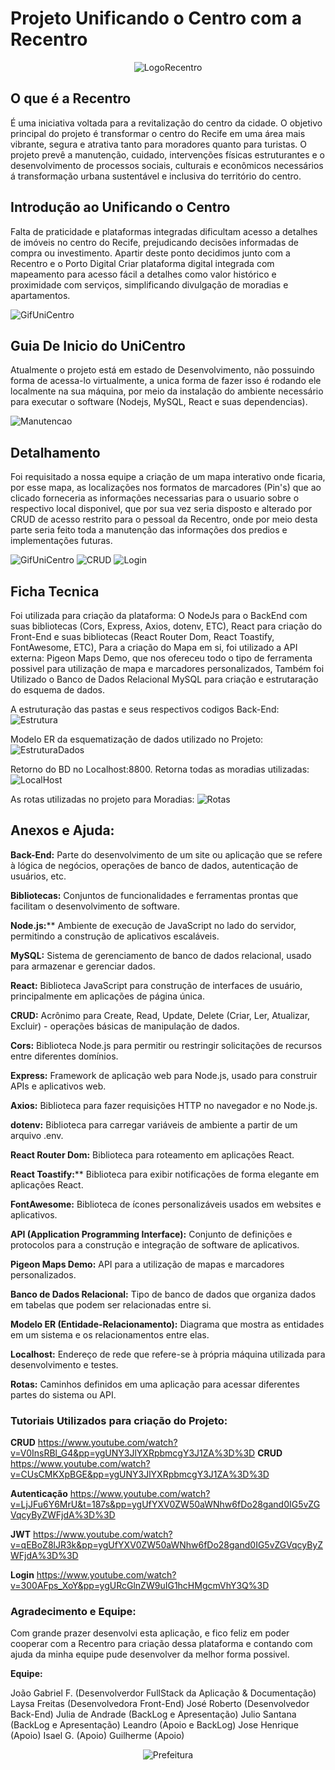 # Projeto Unificando o Centro com a Recentro


<div align="center">
  
![LogoRecentro](/ProjetoCompartilhado/FrontMapa/src/page/imgs/IMGGITHUBRECENTRO.jpg)
  
</div>

## O que é a Recentro

É uma iniciativa voltada para a revitalização do centro da cidade. O objetivo principal do projeto é transformar o centro do Recife em uma área mais vibrante, segura e atrativa tanto para moradores quanto para turistas. O projeto prevê a manutenção, cuidado, intervenções físicas  estruturantes e o desenvolvimento de processos sociais, culturais e econômicos necessários á transformação urbana sustentável e inclusiva do território do centro.


## Introdução ao Unificando o Centro

Falta de praticidade e plataformas integradas dificultam acesso a detalhes de imóveis no centro do Recife, prejudicando decisões informadas de compra ou investimento. Apartir deste ponto decidimos junto com a Recentro e o Porto Digital Criar plataforma digital integrada com mapeamento para acesso fácil a detalhes como valor histórico e proximidade com serviços, simplificando divulgação de moradias e apartamentos.

![GifUniCentro](/ProjetoCompartilhado/FrontMapa/src/page/imgs/GifMapaUniCentro.gif)


## Guia De Inicio do UniCentro

Atualmente o projeto está em estado de Desenvolvimento, não possuindo forma de acessa-lo virtualmente, a unica forma de fazer isso é rodando ele localmente na sua máquina, por meio da instalação do ambiente necessário para executar o software (Nodejs, MySQL, React e suas dependencias).

![Manutencao](/ProjetoCompartilhado/FrontMapa/src/page/imgs/Manutenção.jpg)


## Detalhamento 


Foi requisitado a nossa equipe a criação de um mapa interativo onde ficaria, por esse mapa, as localizações nos formatos de marcadores (Pin's) que ao clicado forneceria as informações necessarias para o usuario sobre o respectivo local disponivel, que por sua vez seria disposto e alterado por CRUD de acesso restrito para o pessoal da Recentro, onde por meio desta parte seria feito toda a manutenção das informações dos predios e implementações futuras. 


![GifUniCentro](/ProjetoCompartilhado/FrontMapa/src/page/imgs/GifMapaUniCentro.gif)
![CRUD](/ProjetoCompartilhado/FrontMapa/src/page/imgs/CRUDDocumentacao.png)
![Login](/ProjetoCompartilhado/FrontMapa/src/page/imgs/LoginDocumentacao.png)



## Ficha Tecnica


Foi utilizada para criação da plataforma: O NodeJs para o BackEnd com suas bibliotecas (Cors, Express, Axios, dotenv, ETC), React para criação do Front-End e suas bibliotecas (React Router Dom, React Toastify, FontAwesome, ETC), Para a criação do Mapa em si, foi utilizado a API externa: Pigeon Maps Demo, que nos ofereceu todo o tipo de ferramenta possivel para utilização de mapa e marcadores personalizados, Também foi Utilizado o Banco de Dados Relacional MySQL para criação e estrutaração do esquema de dados.


A estruturação das pastas e seus respectivos codigos Back-End:
![Estrutura](/ProjetoCompartilhado/FrontMapa/src/page/imgs/EstruturaPasta.png)


Modelo ER da esquematização de dados utilizado no Projeto:
![EstruturaDados](/ProjetoCompartilhado/FrontMapa/src/page/imgs/ERUniCentro.png)

Retorno do BD no Localhost:8800. Retorna todas as moradias utilizadas:
![LocalHost](/ProjetoCompartilhado/FrontMapa/src/page/imgs/LocalHost8800.png)

As rotas utilizadas no projeto para Moradias:
![Rotas](/ProjetoCompartilhado/FrontMapa/src/page/imgs/RotasMoradias.png)


## Anexos e Ajuda:

**Back-End:** Parte do desenvolvimento de um site ou aplicação que se refere à lógica de negócios, operações de banco de dados, autenticação de usuários, etc.

**Bibliotecas:** Conjuntos de funcionalidades e ferramentas prontas que facilitam o desenvolvimento de software.

**Node.js:**** Ambiente de execução de JavaScript no lado do servidor, permitindo a construção de aplicativos escaláveis.

**MySQL:** Sistema de gerenciamento de banco de dados relacional, usado para armazenar e gerenciar dados.

**React:** Biblioteca JavaScript para construção de interfaces de usuário, principalmente em aplicações de página única.

**CRUD:** Acrônimo para Create, Read, Update, Delete (Criar, Ler, Atualizar, Excluir) - operações básicas de manipulação de dados.

**Cors:** Biblioteca Node.js para permitir ou restringir solicitações de recursos entre diferentes domínios.

**Express:** Framework de aplicação web para Node.js, usado para construir APIs e aplicativos web.

**Axios:** Biblioteca para fazer requisições HTTP no navegador e no Node.js.

**dotenv:** Biblioteca para carregar variáveis de ambiente a partir de um arquivo .env.

**React Router Dom:** Biblioteca para roteamento em aplicações React.

**React Toastify:**** Biblioteca para exibir notificações de forma elegante em aplicações React.

**FontAwesome:** Biblioteca de ícones personalizáveis usados em websites e aplicativos.

**API (Application Programming Interface):** Conjunto de definições e protocolos para a construção e integração de software de aplicativos.

**Pigeon Maps Demo:** API para a utilização de mapas e marcadores personalizados.

**Banco de Dados Relacional:** Tipo de banco de dados que organiza dados em tabelas que podem ser relacionadas entre si.

**Modelo ER (Entidade-Relacionamento):** Diagrama que mostra as entidades em um sistema e os relacionamentos entre elas.

**Localhost:** Endereço de rede que refere-se à própria máquina utilizada para desenvolvimento e testes.

**Rotas:** Caminhos definidos em uma aplicação para acessar diferentes partes do sistema ou API.


### Tutoriais Utilizados para criação do Projeto: 
**CRUD**
https://www.youtube.com/watch?v=V0InsRBl_G4&pp=ygUNY3JlYXRpbmcgY3J1ZA%3D%3D
**CRUD**
https://www.youtube.com/watch?v=CUsCMKXpBGE&pp=ygUNY3JlYXRpbmcgY3J1ZA%3D%3D

**Autenticação**
https://www.youtube.com/watch?v=LjJFu6Y6MrU&t=187s&pp=ygUfYXV0ZW50aWNhw6fDo28gand0IG5vZGVqcyByZWFjdA%3D%3D

**JWT**
https://www.youtube.com/watch?v=qEBoZ8lJR3k&pp=ygUfYXV0ZW50aWNhw6fDo28gand0IG5vZGVqcyByZWFjdA%3D%3D

**Login**
https://www.youtube.com/watch?v=300AFps_XoY&pp=ygURcGlnZW9uIG1hcHMgcmVhY3Q%3D



### Agradecimento e Equipe:

Com grande prazer desenvolvi esta aplicação, e fico feliz em poder cooperar com a Recentro para criação dessa plataforma e contando com ajuda da minha equipe pude desenvolver da melhor forma possivel.

**Equipe:**

João Gabriel F. (Desenvolverdor FullStack da Aplicação & Documentação)
Laysa Freitas (Desenvolvedora Front-End)
José Roberto (Desenvolvedor Back-End)
Julia de Andrade (BackLog e Apresentação)
Julio Santana (BackLog e Apresentação)
Leandro (Apoio e BackLog)
Jose Henrique (Apoio)
Isael G. (Apoio)
Guilherme (Apoio)



<div align="center">
  
![Prefeitura](/ProjetoCompartilhado/FrontMapa/src/page/imgs/Prefeitura.jpg)
  
</div>
